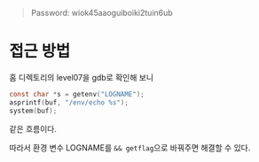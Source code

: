 > Password: wiok45aaoguiboiki2tuin6ub

# 접근 방법

홈 디렉토리의 level07을 gdb로 확인해 보니

```c
const char *s = getenv("LOGNAME");
asprintf(buf, "/env/echo %s");
system(buf);
```

같은 흐름이다.

따라서 환경 변수 LOGNAME를 `&& getflag`으로 바꿔주면 해결할 수 있다.
